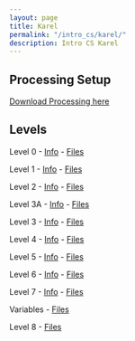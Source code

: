 ```yaml
---
layout: page
title: Karel
permalink: "/intro_cs/karel/"
description: Intro CS Karel
---
```


## Processing Setup

[Download Processing here](https://processing.org/download/)

## Levels

Level 0  - [Info](0) - [Files](/public/files/karel/0.zip)

Level 1  - [Info](1) - [Files](/public/files/karel/1.zip)

Level 2  - [Info](2) - [Files](/public/files/karel/2.zip)

Level 3A  - [Info](3a) - [Files](/public/files/karel/3a.zip)

Level 3  - [Info](3) - [Files](/public/files/karel/3.zip)

Level 4  - [Info](4) - [Files](/public/files/karel/4.zip)

Level 5  - [Info](5) - [Files](/public/files/karel/5.zip)

Level 6  - [Info](6) - [Files](/public/files/karel/6.zip)

Level 7  - [Info](7) - [Files](/public/files/karel/7.zip)

Variables - [Files](/public/files/karel/Variables.zip)

Level 8  - [Files](/public/files/karel/8.zip)